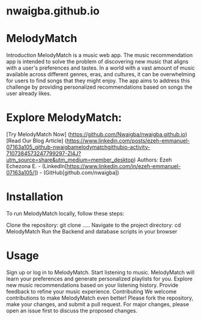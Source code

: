 # nwaigba.github.io

# MelodyMatch
Introduction
MelodyMatch is a music web app.
The music recommendation app is intended to solve the problem of discovering new music that aligns with a user's preferences and tastes. In a world with a vast amount of music available across different genres, eras, and cultures, it can be overwhelming for users to find songs that they might enjoy. The app aims to address this challenge by providing personalized recommendations based on songs the user already likes.



# Explore MelodyMatch:

[Try MelodyMatch Now] (https://github.com/Nwaigba/nwaigba.github.io)
[Read Our Blog Article] (https://www.linkedin.com/posts/ezeh-emmanuel-07163a105_github-nwaigbamelodymatchgithubio-activity-7107384573247799297-Zl4J?utm_source=share&utm_medium=member_desktop)
Authors:
Ezeh Echezona E. - (LinkedIn[https://www.linkedin.com/in/ezeh-emmanuel-07163a105/]) - (GitHub[github.com/nwaigba])

# Installation
To run MelodyMatch locally, follow these steps:

Clone the repository: git clone .....
Navigate to the project directory: cd MelodyMatch
Run the Backend and database scripts in your browser

# Usage
Sign up or log in to MelodyMatch.
Start listening to music.
MelodyMatch will learn your preferences and generate personalized playlists for you.
Explore new music recommendations based on your listening history.
Provide feedback to refine your music experience.
Contributing
We welcome contributions to make MelodyMatch even better! Please fork the repository, make your changes, and submit a pull request. For major changes, please open an issue first to discuss the proposed changes.
